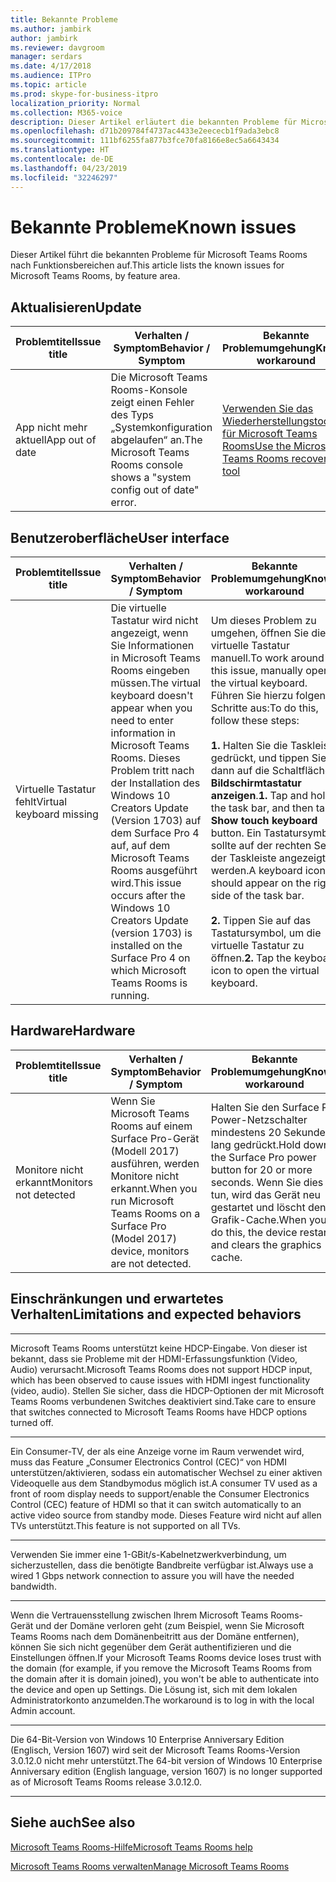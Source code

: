```yaml
---
title: Bekannte Probleme
ms.author: jambirk
author: jambirk
ms.reviewer: davgroom
manager: serdars
ms.date: 4/17/2018
ms.audience: ITPro
ms.topic: article
ms.prod: skype-for-business-itpro
localization_priority: Normal
ms.collection: M365-voice
description: Dieser Artikel erläutert die bekannten Probleme für Microsoft Teams Rooms nach Funktionsbereich.
ms.openlocfilehash: d71b209784f4737ac4433e2eececb1f9ada3ebc8
ms.sourcegitcommit: 111bf6255fa877b3fce70fa8166e8ec5a6643434
ms.translationtype: HT
ms.contentlocale: de-DE
ms.lasthandoff: 04/23/2019
ms.locfileid: "32246297"
---
```

# <a name="known-issues"></a><span data-ttu-id="1a258-103">Bekannte Probleme</span><span class="sxs-lookup"><span data-stu-id="1a258-103">Known issues</span></span> 
 
<span data-ttu-id="1a258-104">Dieser Artikel führt die bekannten Probleme für Microsoft Teams Rooms nach Funktionsbereichen auf.</span><span class="sxs-lookup"><span data-stu-id="1a258-104">This article lists the known issues for Microsoft Teams Rooms, by feature area.</span></span>
<!-- If we get word that one of these issues no longer applies, contact meerak@microsoft.com or msmets@microsoft.com and let them know to EoL the corresponding KB  -->

<span data-ttu-id="1a258-105"><a name="update"> </a></span><span class="sxs-lookup"><span data-stu-id="1a258-105"><a name="update"> </a></span></span>  
## <a name="update"></a><span data-ttu-id="1a258-106">Aktualisieren</span><span class="sxs-lookup"><span data-stu-id="1a258-106">Update</span></span> 

| <span data-ttu-id="1a258-107">Problemtitel</span><span class="sxs-lookup"><span data-stu-id="1a258-107">Issue title</span></span> |  <span data-ttu-id="1a258-108">Verhalten \/ Symptom</span><span class="sxs-lookup"><span data-stu-id="1a258-108">Behavior \/ Symptom</span></span> | <span data-ttu-id="1a258-109">Bekannte Problemumgehung</span><span class="sxs-lookup"><span data-stu-id="1a258-109">Known workaround</span></span> | <span data-ttu-id="1a258-110">KB-Artikel</span><span class="sxs-lookup"><span data-stu-id="1a258-110">KB Article</span></span> |
|  ---        |      ---             |   ---            | --- |
|  <span data-ttu-id="1a258-111">App nicht mehr aktuell</span><span class="sxs-lookup"><span data-stu-id="1a258-111">App out of date</span></span>         |    <span data-ttu-id="1a258-112">Die Microsoft Teams Rooms-Konsole zeigt einen Fehler des Typs „Systemkonfiguration abgelaufen“ an.</span><span class="sxs-lookup"><span data-stu-id="1a258-112">The Microsoft Teams Rooms console shows a "system config out of date" error.</span></span>                |   [<span data-ttu-id="1a258-113">Verwenden Sie das Wiederherstellungstools für Microsoft Teams Rooms</span><span class="sxs-lookup"><span data-stu-id="1a258-113">Use the Microsoft Teams Rooms recovery tool</span></span>](recovery-tool.md)             |  <span data-ttu-id="1a258-114">Keine</span><span class="sxs-lookup"><span data-stu-id="1a258-114">None</span></span> |


<span data-ttu-id="1a258-115"><a name="OS-conflicts"> </a></span><span class="sxs-lookup"><span data-stu-id="1a258-115"><a name="OS-conflicts"> </a></span></span>  
## <a name="user-interface"></a><span data-ttu-id="1a258-116">Benutzeroberfläche</span><span class="sxs-lookup"><span data-stu-id="1a258-116">User interface</span></span> 

| <span data-ttu-id="1a258-117">Problemtitel</span><span class="sxs-lookup"><span data-stu-id="1a258-117">Issue title</span></span> |  <span data-ttu-id="1a258-118">Verhalten \/ Symptom</span><span class="sxs-lookup"><span data-stu-id="1a258-118">Behavior \/ Symptom</span></span> | <span data-ttu-id="1a258-119">Bekannte Problemumgehung</span><span class="sxs-lookup"><span data-stu-id="1a258-119">Known workaround</span></span> | <span data-ttu-id="1a258-120">KB-Artikel</span><span class="sxs-lookup"><span data-stu-id="1a258-120">KB Article</span></span> |
|  ---        |      ---             |   ---            | --- |
|<span data-ttu-id="1a258-121">Virtuelle Tastatur fehlt</span><span class="sxs-lookup"><span data-stu-id="1a258-121">Virtual keyboard missing</span></span>   | <span data-ttu-id="1a258-122">Die virtuelle Tastatur wird nicht angezeigt, wenn Sie Informationen in Microsoft Teams Rooms eingeben müssen.</span><span class="sxs-lookup"><span data-stu-id="1a258-122">The virtual keyboard doesn't appear when you need to enter information in Microsoft Teams Rooms.</span></span> <span data-ttu-id="1a258-123">Dieses Problem tritt nach der Installation des Windows 10 Creators Update (Version 1703) auf dem Surface Pro 4 auf, auf dem Microsoft Teams Rooms ausgeführt wird.</span><span class="sxs-lookup"><span data-stu-id="1a258-123">This issue occurs after the Windows 10 Creators Update (version 1703) is installed on the Surface Pro 4 on which Microsoft Teams Rooms is running.</span></span> | <span data-ttu-id="1a258-124">Um dieses Problem zu umgehen, öffnen Sie die virtuelle Tastatur manuell.</span><span class="sxs-lookup"><span data-stu-id="1a258-124">To work around this issue, manually open the virtual keyboard.</span></span> <span data-ttu-id="1a258-125">Führen Sie hierzu folgende Schritte aus:</span><span class="sxs-lookup"><span data-stu-id="1a258-125">To do this, follow these steps:</span></span><br><br> <span data-ttu-id="1a258-126">**1.** Halten Sie die Taskleiste gedrückt, und tippen Sie dann auf die Schaltfläche **Bildschirmtastatur anzeigen**.</span><span class="sxs-lookup"><span data-stu-id="1a258-126">**1.** Tap and hold the task bar, and then tap **Show touch keyboard** button.</span></span> <span data-ttu-id="1a258-127">Ein Tastatursymbol sollte auf der rechten Seite der Taskleiste angezeigt werden.</span><span class="sxs-lookup"><span data-stu-id="1a258-127">A keyboard icon should appear on the right side of the task bar.</span></span> <br><br> <span data-ttu-id="1a258-128">**2.** Tippen Sie auf das Tastatursymbol, um die virtuelle Tastatur zu öffnen.</span><span class="sxs-lookup"><span data-stu-id="1a258-128">**2.** Tap the keyboard icon to open the virtual keyboard.</span></span> | [<span data-ttu-id="1a258-129">KB4037694</span><span class="sxs-lookup"><span data-stu-id="1a258-129">KB4037694</span></span>](https://support.microsoft.com/de-DE/help/4037694/virtual-keyboard-missing-in-skype-room-systems-v2) | 
   

<span data-ttu-id="1a258-130"><a name="Hardware"> </a></span><span class="sxs-lookup"><span data-stu-id="1a258-130"><a name="Hardware"> </a></span></span>  
## <a name="hardware"></a><span data-ttu-id="1a258-131">Hardware</span><span class="sxs-lookup"><span data-stu-id="1a258-131">Hardware</span></span>

| <span data-ttu-id="1a258-132">Problemtitel</span><span class="sxs-lookup"><span data-stu-id="1a258-132">Issue title</span></span> |  <span data-ttu-id="1a258-133">Verhalten \/ Symptom</span><span class="sxs-lookup"><span data-stu-id="1a258-133">Behavior \/ Symptom</span></span> | <span data-ttu-id="1a258-134">Bekannte Problemumgehung</span><span class="sxs-lookup"><span data-stu-id="1a258-134">Known workaround</span></span> | <span data-ttu-id="1a258-135">KB-Artikel</span><span class="sxs-lookup"><span data-stu-id="1a258-135">KB Article</span></span> |
|  ---        |      ---             |   ---            |   --- |
| <span data-ttu-id="1a258-136">Monitore nicht erkannt</span><span class="sxs-lookup"><span data-stu-id="1a258-136">Monitors not detected</span></span> | <span data-ttu-id="1a258-137">Wenn Sie Microsoft Teams Rooms auf einem Surface Pro-Gerät (Modell 2017) ausführen, werden Monitore nicht erkannt.</span><span class="sxs-lookup"><span data-stu-id="1a258-137">When you run Microsoft Teams Rooms on a Surface Pro (Model 2017) device, monitors are not detected.</span></span> |  <span data-ttu-id="1a258-138">Halten Sie den Surface Pro Power-Netzschalter mindestens 20 Sekunden lang gedrückt.</span><span class="sxs-lookup"><span data-stu-id="1a258-138">Hold down the Surface Pro power button for 20 or more seconds.</span></span> <span data-ttu-id="1a258-139">Wenn Sie dies tun, wird das Gerät neu gestartet und löscht den Grafik-Cache.</span><span class="sxs-lookup"><span data-stu-id="1a258-139">When you do this, the device restarts and clears the graphics cache.</span></span> |[<span data-ttu-id="1a258-140">KB4055681</span><span class="sxs-lookup"><span data-stu-id="1a258-140">KB4055681</span></span>](https://support.microsoft.com/de-DE/help/4055681/monitors-are-not-detected-when-you-run-skype-room-systems-on-a-surface)       | 
          
<span data-ttu-id="1a258-141"><a name="Limits"> </a></span><span class="sxs-lookup"><span data-stu-id="1a258-141"><a name="Limits"> </a></span></span>
## <a name="limitations-and-expected-behaviors"></a><span data-ttu-id="1a258-142">Einschränkungen und erwartetes Verhalten</span><span class="sxs-lookup"><span data-stu-id="1a258-142">Limitations and expected behaviors</span></span>
***
<span data-ttu-id="1a258-143">Microsoft Teams Rooms unterstützt keine HDCP-Eingabe. Von dieser ist bekannt, dass sie Probleme mit der HDMI-Erfassungsfunktion (Video, Audio) verursacht.</span><span class="sxs-lookup"><span data-stu-id="1a258-143">Microsoft Teams Rooms does not support HDCP input, which has been observed to cause issues with HDMI ingest functionality (video, audio).</span></span> <span data-ttu-id="1a258-144">Stellen Sie sicher, dass die HDCP-Optionen der mit Microsoft Teams Rooms verbundenen Switches deaktiviert sind.</span><span class="sxs-lookup"><span data-stu-id="1a258-144">Take care to ensure that switches connected to Microsoft Teams Rooms have HDCP options turned off.</span></span> 
***
<span data-ttu-id="1a258-145">Ein Consumer-TV, der als eine Anzeige vorne im Raum verwendet wird, muss das Feature „Consumer Electronics Control (CEC)“ von HDMI unterstützen/aktivieren, sodass ein automatischer Wechsel zu einer aktiven Videoquelle aus dem Standbymodus möglich ist.</span><span class="sxs-lookup"><span data-stu-id="1a258-145">A consumer TV used as a front of room display needs to support/enable the Consumer Electronics Control (CEC) feature of HDMI so that it can switch automatically to an active video source from standby mode.</span></span> <span data-ttu-id="1a258-146">Dieses Feature wird nicht auf allen TVs unterstützt.</span><span class="sxs-lookup"><span data-stu-id="1a258-146">This feature is not supported on all TVs.</span></span> 
***
<span data-ttu-id="1a258-147">Verwenden Sie immer eine 1-GBit/s-Kabelnetzwerkverbindung, um sicherzustellen, dass die benötigte Bandbreite verfügbar ist.</span><span class="sxs-lookup"><span data-stu-id="1a258-147">Always use a wired 1 Gbps network connection to assure you will have the needed bandwidth.</span></span> 
***
<span data-ttu-id="1a258-148">Wenn die Vertrauensstellung zwischen Ihrem Microsoft Teams Rooms-Gerät und der Domäne verloren geht (zum Beispiel, wenn Sie Microsoft Teams Rooms nach dem Domänenbeitritt aus der Domäne entfernen), können Sie sich nicht gegenüber dem Gerät authentifizieren und die Einstellungen öffnen.</span><span class="sxs-lookup"><span data-stu-id="1a258-148">If your Microsoft Teams Rooms device loses trust with the domain (for example, if you remove the Microsoft Teams Rooms from the domain after it is domain joined), you won't be able to authenticate into the device and open up Settings.</span></span> <span data-ttu-id="1a258-149">Die Lösung ist, sich mit dem lokalen Administratorkonto anzumelden.</span><span class="sxs-lookup"><span data-stu-id="1a258-149">The workaround is to log in with the local Admin account.</span></span> 
***
<span data-ttu-id="1a258-150">Die 64-Bit-Version von Windows 10 Enterprise Anniversary Edition (Englisch, Version 1607) wird seit der Microsoft Teams Rooms-Version 3.0.12.0 nicht mehr unterstützt.</span><span class="sxs-lookup"><span data-stu-id="1a258-150">The 64-bit version of Windows 10 Enterprise Anniversary edition (English language, version 1607) is no longer supported as of Microsoft Teams Rooms release 3.0.12.0.</span></span> 
***

<span data-ttu-id="1a258-151"><a name="See"> </a></span><span class="sxs-lookup"><span data-stu-id="1a258-151"><a name="See"> </a></span></span>  
## <a name="see-also"></a><span data-ttu-id="1a258-152">Siehe auch</span><span class="sxs-lookup"><span data-stu-id="1a258-152">See also</span></span>

[<span data-ttu-id="1a258-153">Microsoft Teams Rooms-Hilfe</span><span class="sxs-lookup"><span data-stu-id="1a258-153">Microsoft Teams Rooms help</span></span>](https://support.office.com/de-DE/article/Skype-Room-Systems-version-2-help-e667f40e-5aab-40c1-bd68-611fe0002ba2)

[<span data-ttu-id="1a258-154">Microsoft Teams Rooms verwalten</span><span class="sxs-lookup"><span data-stu-id="1a258-154">Manage Microsoft Teams Rooms</span></span>](skype-room-systems-v2.md)